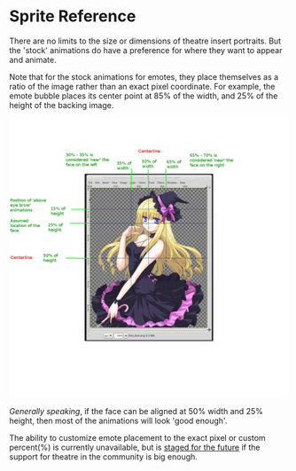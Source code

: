 # Sprite Reference

There are no limits to the size or dimensions of theatre insert portraits. But the 'stock' animations do have a preference for where they want to appear and animate.

Note that for the stock animations for emotes, they place themselves as a ratio of the image rather than an exact pixel coordinate. For example, the emote bubble places its center point at 85% of the width, and 25% of the height of the backing image.

![emote-reference](/wiki/images/sprite_reference_1.png)

_Generally speaking_, if the face can be aligned at 50% width and 25% height, then most of the animations will look 'good enough'.

The ability to customize emote placement to the exact pixel or custom percent(%) is currently unavailable, but is [staged for the future](/wiki/instructions/home/suggestions_and_improvements.md) if the support for theatre in the community is big enough.
